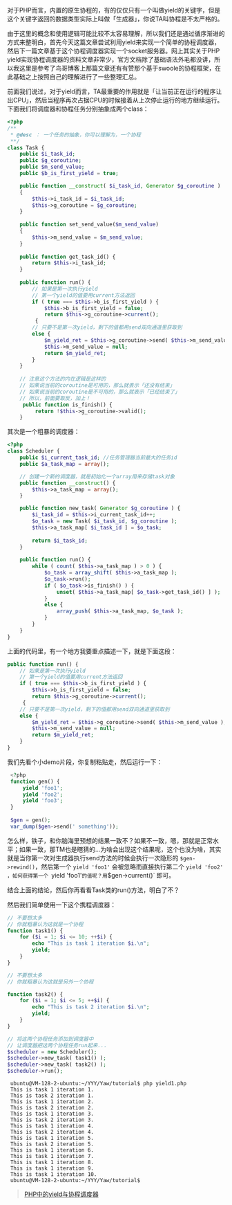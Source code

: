 对于PHP而言，内置的原生协程的，有的仅仅只有一个叫做yield的关键字，但是这个关键字返回的数据类型实际上叫做「生成器」，你说TA叫协程是不太严格的。

由于这里的概念和使用逻辑可能比较不太容易理解，所以我们还是通过循序渐进的方式来整明白，首先今天这篇文章尝试利用yield来实现一个简单的协程调度器，然后下一篇文章基于这个协程调度器实现一个socket服务器。网上其实关于PHP yield实现协程调度器的资料文章非常少，官方文档除了基础语法外毛都没讲，所以我这里是参考了鸟哥博客上那篇文章还有有赞那个基于swoole的协程框架，在此基础之上按照自己的理解进行了一些整理汇总。

前面我们说过，对于yield而言，TA最重要的作用就是「让当前正在运行的程序让出CPU」，然后当程序再次占据CPU的时候接着从上次停止运行的地方继续运行。下面我们将调度器和协程任务分别抽象成两个class：

```php
<?php
/**
 * @desc ： 一个任务的抽象，你可以理解为，一个协程
 **/
class Task {
	public $i_task_id;
	public $g_coroutine;
	public $m_send_value;
	public $b_is_first_yield = true;

	public function __construct( $i_task_id, Generator $g_coroutine )
	{
		$this->i_task_id = $i_task_id;
		$this->g_coroutine = $g_coroutine;
	}
	
	public function set_send_value($m_send_value)
	{
		$this->m_send_value = $m_send_value;
	}
	
	public function get_task_id() {
		return $this->i_task_id;
	}
	
	public function run() {
		// 如果是第一次执行yield
		// 第一个yield的值要用current方法返回
		if ( true === $this->b_is_first_yield ) {
			$this->b_is_first_yield = false;
			return $this->g_coroutine->current();
		 {
		// 只要不是第一次yield，剩下的值都用send双向通道里获取到
		else {
			$m_yield_ret = $this->g_coroutine->send( $this->m_send_value );
			$this->m_send_value = null;
			return $m_yield_ret;
		}
	}
		
	// 注意这个方法的内在逻辑是这样的
	// 如果说当前的coroutine是可用的，那么就表示「还没有结束」
	// 如果说当前的coroutine是不可用的，那么就表示「已经结束了」
	// 所以，前面要取反，加上！
	 public function is_finish() {
		 return !$this->g_coroutine->valid();
	}
```

其次是一个粗暴的调度器：

```php
<?php
class Scheduler {
	public $i_current_task_id; //任务管理器当前最大的任务id
	public $a_task_map = array();

	// 创建一个新的调度器，就是初始化一个array用来存储task对象
	public function __construct() {
		$this->a_task_map = array();
	}

	public function new_task( Generator $g_coroutine ) {
		$i_task_id = $this->i_current_task_id++;
		$o_task = new Task( $i_task_id, $g_coroutine );
		$this->a_task_map[ $i_task_id ] = $o_task;
		
		return $i_task_id;
	}
	
	public function run() {
		while ( count( $this->a_task_map ) > 0 ) {
			$o_task = array_shift( $this->a_task_map );
			$o_task->run();
			if ( $o_task->is_finish() ) {
				unset( $this->a_task_map[ $o_task->get_task_id() ] );
			}
			else {
				array_push( $this->a_task_map, $o_task );
			}
		}
	}
}
```

上面的代码里，有一个地方我要重点描述一下，就是下面这段：

```php
public function run() {
	// 如果是第一次执行yield
	// 第一个yield的值要用current方法返回
	if ( true === $this->b_is_first_yield ) {
		$this->b_is_first_yield = false;
		return $this->g_coroutine->current();
	 {
	// 只要不是第一次yield，剩下的值都用send双向通道里获取到
	else {
		$m_yield_ret = $this->g_coroutine->send( $this->m_send_value );
		$this->m_send_value = null;
		return $m_yield_ret;
	}
}
```

我们先看个小demo片段，你复制粘贴走，然后运行一下：

```php
 <?php
 function gen() {
	 yield 'foo1';
	 yield 'foo2';
	 yield 'foo3';
 }
 
 $gen = gen();
 var_dump($gen->send(' something'));
```

怎么样，铁子，和你脑海里预想的结果一致不？如果不一致，嗯，那就是正常水平；如果一致，那TM也是瞎猜的...为啥会出现这个结果呢，这个也没为啥，其实就是当你第一次对生成器执行send方法的时候会执行一次隐形的 `$gen->rewind()`，然后第一个 `yield 'foo1'` 会被忽略而直接执行第二个 `yield 'foo2'` `，如何获得第一个 `yield 'foo1'` 的值呢？用 `$gen->current()` 即可。

结合上面的结论，然后你再看看Task类的run()方法，明白了不？

然后我们简单使用一下这个携程调度器：

```php
// 不要想太多
// 你就粗暴认为这就是一个协程
function task1() {
	for ($i = 1; $i <= 10; ++$i) {
		echo "This is task 1 iteration $i.\n";
		yield;
	}
}

// 不要想太多
// 你就粗暴认为这就是另外一个协程

function task2() {
	for ($i = 1; $i <= 5; ++$i) {
		echo "This is task 2 iteration $i.\n";
		yield;
	}
}

// 将这两个协程任务添加到调度器中
// 让调度器把这两个协程任务run起来...
$scheduler = new Scheduler();
$scheduler->new_task( task1() );
$scheduler->new_task( task2() );
$scheduler->run();
```

```shell
 ubuntu@VM-128-2-ubuntu:~/YYY/Yaw/tutorial$ php yield1.php
 This is task 1 iteration 1.
 This is task 2 iteration 1.
 This is task 1 iteration 2.
 This is task 2 iteration 2.
 This is task 1 iteration 3.
 This is task 2 iteration 3.
 This is task 1 iteration 4.
 This is task 2 iteration 4.
 This is task 1 iteration 5.
 This is task 2 iteration 5.
 This is task 1 iteration 6.
 This is task 1 iteration 7.
 This is task 1 iteration 8.
 This is task 1 iteration 9.
 This is task 1 iteration 10.
 ubuntu@VM-128-2-ubuntu:~/YYY/Yaw/tutorial$
```


>[PHP中的yield与协程调度器](https://cloud.tencent.com/developer/article/1610296)